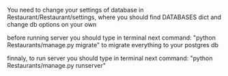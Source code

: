 You need to change your settings of database in Restaurant/Restaurant/settings, where you should find DATABASES dict and change db options on your own

before running server you should type in terminal next command: "python Restaurants/manage.py migrate" to migrate everything to your postgres db

finnaly, to run server you should type in terminal next command: "python Restaurants/manage.py runserver"
